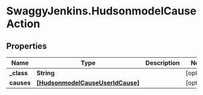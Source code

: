 # SwaggyJenkins.HudsonmodelCauseAction

## Properties
Name | Type | Description | Notes
------------ | ------------- | ------------- | -------------
**_class** | **String** |  | [optional] 
**causes** | [**[HudsonmodelCauseUserIdCause]**](HudsonmodelCauseUserIdCause.md) |  | [optional] 


